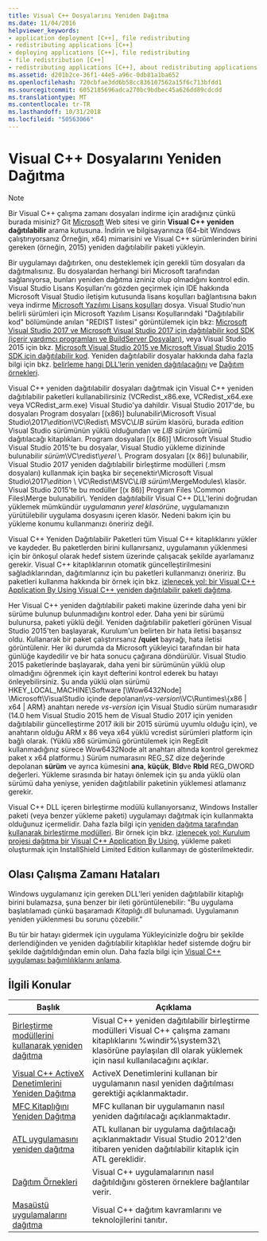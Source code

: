 ```yaml
---
title: Visual C++ Dosyalarını Yeniden Dağıtma
ms.date: 11/04/2016
helpviewer_keywords:
- application deployment [C++], file redistributing
- redistributing applications [C++]
- deploying applications [C++], file redistributing
- file redistribution [C++]
- redistributing applications [C++], about redistributing applications
ms.assetid: d201b2ce-36f1-44e5-a96c-0db81a1ba652
ms.openlocfilehash: 720cbfae3dd6b58cc836107562a15f6c713bfdd1
ms.sourcegitcommit: 6052185696adca270bc9bdbec45a626dd89cdcdd
ms.translationtype: MT
ms.contentlocale: tr-TR
ms.lasthandoff: 10/31/2018
ms.locfileid: "50563066"
---
```

# <a name="redistributing-visual-c-files"></a>Visual C++ Dosyalarını Yeniden Dağıtma

> [!NOTE]
> Bir Visual C++ çalışma zamanı dosyaları indirme için aradığınız çünkü burada misiniz? Git [Microsoft](http://www.microsoft.com/) Web sitesi ve girin **Visual C++ yeniden dağıtılabilir** arama kutusuna. İndirin ve bilgisayarınıza (64-bit Windows çalıştırıyorsanız Örneğin, x64) mimarisini ve Visual C++ sürümlerinden birini gereken (örneğin, 2015) yeniden dağıtılabilir paketi yükleyin.

Bir uygulamayı dağıtırken, onu desteklemek için gerekli tüm dosyaları da dağıtmalısınız. Bu dosyalardan herhangi biri Microsoft tarafından sağlanıyorsa, bunları yeniden dağıtma izniniz olup olmadığını kontrol edin. Visual Studio Lisans Koşulları'nı gözden geçirmek için IDE hakkında Microsoft Visual Studio iletişim kutusunda lisans koşulları bağlantısına bakın veya indirme [Microsoft Yazılımı Lisans koşulları](https://visualstudio.microsoft.com/license-terms/mlt687465/) dosya. Visual Studio'nun belirli sürümleri için Microsoft Yazılım Lisansı Koşullarındaki "Dağıtılabilir kod" bölümünde anılan "REDIST listesi" görüntülemek için bkz: [Microsoft Visual Studio 2017 ve Microsoft Visual Studio 2017 için dağıtılabilir kod SDK (içerir yardımcı programları ve BuildServer Dosyaları)](/visualstudio/productinfo/2017-redistribution-vs), veya Visual Studio 2015 için bkz. [Microsoft Visual Studio 2015 ve Microsoft Visual Studio 2015 SDK için dağıtılabilir kod](/visualstudio/productinfo/2015-redistribution-vs). Yeniden dağıtılabilir dosyalar hakkında daha fazla bilgi için bkz. [belirleme hangi DLL'lerin yeniden dağıtılacağını](../ide/determining-which-dlls-to-redistribute.md) ve [Dağıtım örnekleri](../ide/deployment-examples.md).

Visual C++ yeniden dağıtılabilir dosyaları dağıtmak için Visual C++ yeniden dağıtılabilir paketleri kullanabilirsiniz (VCRedist\_x86.exe, VCRedist\_x64.exe veya VCRedist\_arm.exe) Visual Studio'ya dahildir. Visual Studio 2017'de, bu dosyaları Program dosyaları [(x86)] bulunabilir\\Microsoft Visual Studio\\2017\\_edition_\\VC\\Redist\\ MSVC\\_LIB sürüm_ klasörü, burada _edition_ Visual Studio sürümünün yüklü olduğundan ve _LIB sürüm_ sürümü dağıtılacağı kitaplıkları. Program dosyaları [(x 86)] \Microsoft Visual Studio Visual Studio 2015'te bu dosyalar, Visual Studio yükleme dizininde bulunabilir *sürüm*\VC\redist\\*yerel* \\. Program dosyaları [(x 86)] bulunabilir, Visual Studio 2017 yeniden dağıtılabilir birleştirme modülleri (.msm dosyaları) kullanmak için başka bir seçenektir\\Microsoft Visual Studio\\2017\\_edition_ \\ VC\\Redist\\MSVC\\_LIB sürüm_\\MergeModules\\ klasör. Visual Studio 2015'te bu modüller [(x 86)] Program Files \Common Files\Merge bulunabilir\\. Yeniden dağıtılabilir Visual C++ DLL'lerini doğrudan yüklemek mümkündür *uygulamanın yerel klasörüne*, uygulamanızın yürütülebilir uygulama dosyasını içeren klasör. Nedeni bakım için bu yükleme konumu kullanmanızı öneririz değil.

Visual C++ Yeniden Dağıtılabilir Paketleri tüm Visual C++ kitaplıklarını yükler ve kaydeder. Bu paketlerden birini kullanırsanız, uygulamanın yüklenmesi için bir önkoşul olarak hedef sistem üzerinde çalışacak şekilde ayarlamanız gerekir. Visual C++ kitaplıklarının otomatik güncelleştirilmesini sağladıklarından, dağıtımlarınız için bu paketleri kullanmanızı öneririz. Bu paketleri kullanma hakkında bir örnek için bkz. [izlenecek yol: bir Visual C++ Application By Using Visual C++ yeniden dağıtılabilir paketi dağıtma](../ide/deploying-visual-cpp-application-by-using-the-vcpp-redistributable-package.md).

Her Visual C++ yeniden dağıtılabilir paketi makine üzerinde daha yeni bir sürüme bulunup bulunmadığını kontrol eder. Daha yeni bir sürümü bulunursa, paketi yüklü değil. Yeniden dağıtılabilir paketleri görünen Visual Studio 2015'ten başlayarak, Kurulum'un belirten bir hata iletisi başarısız oldu. Kullanarak bir paket çalıştırırsanız **/quiet** bayrağı, hata iletisi görüntülenir. Her iki durumda da Microsoft yükleyici tarafından bir hata günlüğe kaydedilir ve bir hata sonucu çağırana döndürülür. Visual Studio 2015 paketlerinde başlayarak, daha yeni bir sürümünün yüklü olup olmadığını öğrenmek için kayıt defterini kontrol ederek bu hatayı önleyebilirsiniz. Şu anda yüklü olan sürümü HKEY_LOCAL_MACHINE\Software [\Wow6432Node] \Microsoft\VisualStudio içinde depolanan\\_vs-version_\VC\Runtimes\\{x86 | x64 | ARM} anahtarı nerede _vs-version_ için Visual Studio sürüm numarasıdır (14.0 hem Visual Studio 2015 hem de Visual Studio 2017 için yeniden dağıtılabilir güncelleştirme 2017 ikili bir 2015 sürümü uyumlu olduğu için), ve anahtarın olduğu ARM x 86 veya x64 yüklü vcredist sürümleri platform için bağlı olarak. (Yüklü x86 sürümünü görüntülemek için RegEdit kullanmadığınız sürece Wow6432Node alt anahtarı altında kontrol gerekmez paket x x64 platformu.) Sürüm numarasını REG_SZ dize değerinde depolanan **sürüm** ve ayrıca kümesini **ana**, **küçük**, **Bld**ve **Rbld** REG_DWORD değerleri. Yükleme sırasında bir hatayı önlemek için şu anda yüklü olan sürümü daha yeniyse, yeniden dağıtılabilir paketinin yüklemesi atlamanız gerekir.

Visual C++ DLL içeren birleştirme modülü kullanıyorsanız, Windows Installer paketi (veya benzer yükleme paketi) uygulamayı dağıtmak için kullanmakta olduğunuz içermelidir. Daha fazla bilgi için [yeniden dağıtma tarafından kullanarak birleştirme modülleri](../ide/redistributing-components-by-using-merge-modules.md). Bir örnek için bkz. [izlenecek yol: Kurulum projesi dağıtma bir Visual C++ Application By Using](../ide/walkthrough-deploying-a-visual-cpp-application-by-using-a-setup-project.md), yükleme paketi oluşturmak için InstallShield Limited Edition kullanmayı de gösterilmektedir.

## <a name="potential-run-time-errors"></a>Olası Çalışma Zamanı Hataları

Windows uygulamanız için gereken DLL'leri yeniden dağıtılabilir kitaplığı birini bulamazsa, şuna benzer bir ileti görüntülenebilir: "Bu uygulama başlatılamadı çünkü başaramadı *Kitaplığı*.dll bulunamadı. Uygulamanın yeniden yüklenmesi bu sorunu çözebilir."

Bu tür bir hatayı gidermek için uygulama Yükleyicinizle doğru bir şekilde derlendiğinden ve yeniden dağıtılabilir kitaplıklar hedef sistemde doğru bir şekilde dağıtıldığından emin olun. Daha fazla bilgi için [Visual C++ uygulaması bağımlılıklarını anlama](../ide/understanding-the-dependencies-of-a-visual-cpp-application.md).

## <a name="related-topics"></a>İlgili Konular

|Başlık|Açıklama|
|-----------|-----------------|
|[Birleştirme modüllerini kullanarak yeniden dağıtma](../ide/redistributing-components-by-using-merge-modules.md)|Visual C++ yeniden dağıtılabilir birleştirme modülleri Visual C++ çalışma zamanı kitaplıklarını %windir%\system32\ klasörüne paylaşılan dll olarak yüklemek için nasıl kullanılacağını açıklar.|
|[Visual C++ ActiveX Denetimlerini Yeniden Dağıtma](../ide/redistributing-visual-cpp-activex-controls.md)|ActiveX Denetimlerini kullanan bir uygulamanın nasıl yeniden dağıtılması gerektiği açıklanmaktadır.|
|[MFC Kitaplığını Yeniden Dağıtma](../ide/redistributing-the-mfc-library.md)|MFC kullanan bir uygulamanın nasıl yeniden dağıtılacağı açıklanmaktadır.|
|[ATL uygulamasını yeniden dağıtma](../ide/redistributing-an-atl-application.md)|ATL kullanan bir uygulama dağıtılacağı açıklanmaktadır Visual Studio 2012'den itibaren yeniden dağıtılabilir kitaplık için ATL gereklidir.|
|[Dağıtım Örnekleri](../ide/deployment-examples.md)|Visual C++ uygulamalarının nasıl dağıtıldığını gösteren örneklere bağlantılar verir.|
|[Masaüstü uygulamalarını dağıtma](../ide/deploying-native-desktop-applications-visual-cpp.md)|Visual C++ dağıtım kavramlarını ve teknolojilerini tanıtır.|